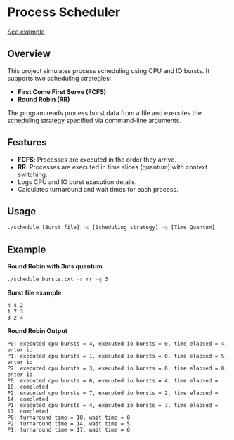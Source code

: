 # Process Scheduler
[See example](#example)
## Overview
This project simulates process scheduling using CPU and IO bursts. It supports two scheduling strategies:
- **First Come First Serve (FCFS)**
- **Round Robin (RR)**

The program reads process burst data from a file and executes the scheduling strategy specified via command-line arguments.

## Features
- **FCFS**: Processes are executed in the order they arrive.
- **RR**: Processes are executed in time slices (quantum) with context switching.
- Logs CPU and IO burst execution details.
- Calculates turnaround and wait times for each process.

## Usage
```bash
./schedule [Burst file] -s [Scheduling strategy] -q [Time Quantum]
```
## Example
**Round Robin with 3ms quantum**
```bash
./schedule bursts.txt -s rr -q 3
```
**Burst file example**
```
4 4 2 
1 7 3 
3 2 4 
```
**Round Robin Output**
```
P0: executed cpu bursts = 4, executed io bursts = 0, time elapsed = 4, enter io
P1: executed cpu bursts = 1, executed io bursts = 0, time elapsed = 5, enter io
P2: executed cpu bursts = 3, executed io bursts = 0, time elapsed = 8, enter io
P0: executed cpu bursts = 6, executed io bursts = 4, time elapsed = 10, completed
P2: executed cpu bursts = 7, executed io bursts = 2, time elapsed = 14, completed
P1: executed cpu bursts = 4, executed io bursts = 7, time elapsed = 17, completed
P0: turnaround time = 10, wait time = 0
P2: turnaround time = 14, wait time = 5
P1: turnaround time = 17, wait time = 6
```

